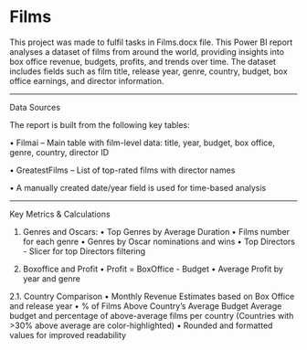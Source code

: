 # Films
This project was made to fulfil tasks in Films.docx file. This Power BI report analyses a dataset of films from around the world, providing insights into box office revenue, budgets, profits, and trends over time. The dataset includes fields such as film title, release year, genre, country, budget, box office earnings, and director information.
________________________________________
Data Sources

The report is built from the following key tables:

•	Filmai – Main table with film-level data: title, year, budget, box office, genre, country, director ID

•	GreatestFilms – List of top-rated films with director names

•	A manually created date/year field is used for time-based analysis
________________________________________
Key Metrics & Calculations

1.	Genres and Oscars:
•	Top Genres by Average Duration
•	Films number for each genre
•	Genres by Oscar nominations and wins
•	Top Directors - Slicer for top Directors filtering

3.	Boxoffice and Profit
•	Profit = BoxOffice - Budget
•	Average Profit by year and genre

2.1.	Country Comparison
•	Monthly Revenue Estimates based on Box Office and release year
•	% of Films Above Country’s Average Budget
Average budget and percentage of above-average films per country
(Countries with >30% above average are color-highlighted)
•	Rounded and formatted values for improved readability

